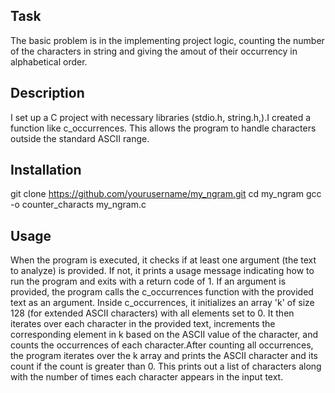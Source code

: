 ## Task
The basic problem is in the implementing project logic, counting  the number of  the characters in string and giving  the amout of their occurrency in alphabetical order.

## Description
I set up a C project with necessary libraries (stdio.h, string.h,).I created a function like  c_occurrences. This allows the program to handle characters outside the standard ASCII range.



## Installation
git clone https://github.com/yourusername/my_ngram.git
cd my_ngram
gcc -o counter_characts my_ngram.c

## Usage
When the program is executed, it checks if at least one argument (the text to analyze) is provided. If not, it prints a usage message indicating how to run the program and exits with a return code of 1. If an argument is provided, the program calls the c_occurrences function with the provided text as an argument. Inside c_occurrences, it initializes an array 'k' of size 128 (for extended ASCII characters) with all elements set to 0. It then iterates over each character in the provided text, increments the corresponding element in k based on the ASCII value of the character, and counts the occurrences of each character.After counting all occurrences, the program iterates over the k array and prints the ASCII character and its count if the count is greater than 0. This prints out a list of characters along with the number of times each character appears in the input text.